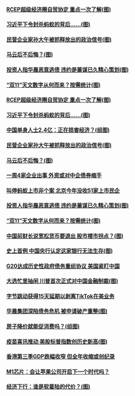 #### [RCEP超级经济圈自贸协定 重点一次了解(图)](../pages/p5/952740.md) 
#### [习近平下令封杀蚂蚁的背后……(图)](../pages/p5/952703.md) 
#### [民营企业家孙大午被抓释放出的政治信号(图)](../pages/p5/952702.md) 
#### [马云后不后悔？(图)](../pages/p5/952699.md) 
#### [投资人指华晨恶意逃债 违约是蓄谋已久精心策划(图)](../pages/p5/952673.md) 
#### [“双11”天文数字从何而来？按需统计(图)](../pages/p5/952639.md) 
#### [RCEP超级经济圈自贸协定 重点一次了解(图)](../pages/p5/952740.md) 
#### [习近平下令封杀蚂蚁的背后……(图)](../pages/p5/952703.md) 
#### [中国单身人士2.4亿：正在损害经济？(组图)](../pages/p5/952704.md) 
#### [民营企业家孙大午被抓释放出的政治信号(图)](../pages/p5/952702.md) 
#### [马云后不后悔？(图)](../pages/p5/952699.md) 
#### [一周4家企业出事 外资或对中企债券缩手](../pages/p5/952683.md) 
#### [叫停蚂蚁上市非个案 北京今年没收51家上市民企](../pages/p5/952681.md) 
#### [投资人指华晨恶意逃债 违约是蓄谋已久精心策划(图)](../pages/p5/952673.md) 
#### [“双11”天文数字从何而来？按需统计(图)](../pages/p5/952639.md) 
#### [中国前财长说宽松货币要退出 股市楼市拐点？(图)](../pages/p5/952604.md) 
#### [史上首例 中国央行认定这家银行无法生存(图)](../pages/p5/952598.md) 
#### [G20达成历史性政府债务重组协议 美国紧盯中国](../pages/p5/952588.md) 
#### [大选忙里抽闲 川普首次正式对中国金融制裁(图)](../pages/p5/952584.md) 
#### [字节跳动获得15天延期以剥离TikTok在美业务](../pages/p5/952568.md) 
#### [华晨集团深陷债务危机 被申请破产重整(图)](../pages/p5/952567.md) 
#### [房子降价就能促消费吗？(组图)](../pages/p5/952523.md) 
#### [疫苗喜讯推动 美股标普指数创历史新高(图)](../pages/p5/952527.md) 
#### [香港第三季GDP跌幅收窄 但全年收缩或创纪录](../pages/p5/952524.md) 
#### [M1芯片：会让苹果公司开启下一个时代吗？](../pages/p5/952519.md) 
#### [经济下行：谁是软着陆的代价？(图)](../pages/p5/952507.md) 
